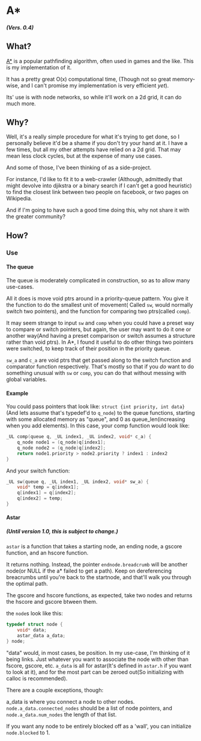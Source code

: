 # A*

##### *(Vers. 0.4)*

## What?

[A*](https://en.wikipedia.org/wiki/A*_search_algorithm) is a popular pathfinding algorithm, often used in games and the like. This is my implementation of it.

It has a pretty great O(x) computational time, (Though not so great memory-wise, and I can't promise my implementation is very efficient *yet*).

Its' use is with node networks, so while it'll work on a 2d grid, it can do much more.


## Why?

Well, it's a really simple procedure for what it's trying to get done, so I personally believe it'd be a shame if you don't try your hand at it.
I have a few times, but all my other attempts have relied on a 2d grid. That may mean less clock cycles, but at the expense of many use cases.

And some of those, I've been thinking of as a side-project.

For instance, I'd like to fit it to a web-crawler (Although, admittedly that might devolve into djikstra or a binary search if I can't get a good heuristic) to find the closest link between two people on facebook, or two pages on Wikipedia.

And if I'm going to have such a good time doing this, why not share it with the greater community?

## How?

### Use

#### The queue

The queue is moderately complicated in construction, so as to allow many use-cases.

All it does is move void ptrs around in a priority-queue pattern. You give it the function to do the smallest unit of movement( Called `sw`, would normally switch two pointers), and the function for comparing two ptrs(called `comp`).

It may seem strange to input `sw` and `comp` when you could have a preset way to compare or switch pointers, but again, the user may want to do it one or another way(And having a preset comparison or switch assumes a structure rather than void ptrs). In A*, I found it useful to do other things two pointers were switched, to keep track of their position in the priority queue.

`sw_a` and `c_a` are void ptrs that get passed along to the switch function and comparator function respectively. That's mostly so that if you *do* want to do something unusual with `sw` or `comp`, you can do that without messing with global variables.

#### Example

You could pass pointers that look like:
`struct {int priority, int data}`
(And lets assume that's typedef'd to `q_node`)
to the queue functions, starting with some allocated memory as "queue", and 0 as queue_len(increasing when you add elements).
In this case, your comp function would look like:

```C
_UL comp(queue q, _UL index1, _UL index2, void* c_a) {
	q_node node1 = (q_node)q[index1];
	q_node node2 = (q_node)q[index2];
	return node1.priority > node2.priority ? index1 : index2
}
```

And your switch function:

```C
_UL sw(queue q, _UL index1, _UL index2, void* sw_a) {
	void* temp = q[index1];
	q[index1] = q[index2];
	q[index2] = temp;
}
```
#### Astar

##### *(Until version 1.0, this is subject to change.)*

`astar` is a function that takes a starting node, an ending node, a gscore function, and an hscore function.

It returns nothing. Instead, the pointer `endnode.breadcrumb` will be another node(or NULL if the a* failed to get a path). Keep on dereferencing breacrumbs until you're back to the startnode, and that'll walk you through the optimal path.

The gscore and hscore functions, as expected, take two nodes and returns the hscore and gscore btween them.

the `node`s look like this:

```C
typedef struct node {
	void* data;
	astar_data a_data;
} node;
```

"data" would, in most cases, be position. In my use-case, I'm thinking of it being links.
Just whatever you want to associate the node with other than fscore, gscore, etc.
`a_data` is all for astar(It's defined in `astar.h` if you want to look at it), and for the most part can be zeroed out(So initializing with calloc is recommended).

There are a couple exceptions, though:

a_data is where you connect a node to other nodes. `node.a_data.connected_nodes` should be a list of node pointers, and `node.a_data.num_nodes` the length of that list.

If you want any node to be entirely blocked off as a 'wall', you can initialize
`node.blocked` to 1.


